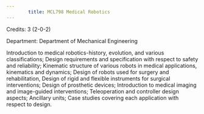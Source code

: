 ```yaml
---
        title: MCL798 Medical Robotics
---
```

Credits: 3 (2-0-2)

Department: Department of Mechanical Engineering

Introduction to medical robotics-history, evolution, and various classifications; Design requirements and specification with respect to safety and reliability; Kinematic structure of various robots in medical applications, kinematics and dynamics; Design of robots used for surgery and rehabilitation, Design of rigid and flexible instruments for surgical interventions; Design of prosthetic devices; Introduction to medical imaging and image-guided interventions; Teleoperation and controller design aspects; Ancillary units; Case studies covering each application with respect to design.